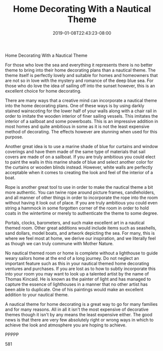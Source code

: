 ﻿---
title: "Home Decorating With a Nautical Theme"
date: 2019-01-08T22:43:23-08:00
description: "home decorating Tips for Web Success"
featured_image: "/images/home decorating.jpg"
tags: ["home decorating"]
---

Home Decorating With a Nautical Theme

For those who love the sea and everything it represents there is no better theme to bring into their home decorating plans than a nautical theme. The theme itself is perfectly lovely and suitable for homes and homeowners that are not so in love with the mystery and romance of the deep blue sea. For those who do love the idea of sailing off into the sunset however, this is an excellent choice for home decorating.

There are many ways that a creative mind can incorporate a nautical theme into the home decorating plans. One of these ways is by using darkly stained wainscoting for the lower half of your walls along with a chair rail in order to imitate the wooden interior of finer sailing vessels. This imitates the interior of a sailboat and some powerboats. This is an impressive addition in most homes and quite ambitious in some as it is not the least expensive method of decorating. The effects however are stunning when used for this purpose.

Another great idea is to use a marine shade of blue for curtains and window coverings and have them made of the same type of materials that sail covers are made of on a sailboat. If you are truly ambitious you could elect to paint the walls in this marine shade of blue and select another color for the curtains or wooden blinds instead. However, white walls are perfectly acceptable when it comes to creating the look and feel of the interior of a boat. 

Rope is another great tool to use in order to make the nautical theme a bit more authentic. You can twine rope around picture frames, candleholders, and all manner of other things in order to incorporate the rope into the room without having it look out of place. If you are truly ambitious you could even string a hammock in some forgotten corner of the room in order to hold coats in the wintertime or merely to authenticate the theme to some degree.

Portals, clocks, barometers, and such make excellent art in a nautical themed room. Other great additions would include items such as seashells, sand dollars, model boats, and artwork depicting the sea. For many, this is where we feel most at home, we derive our inspiration, and we literally feel as though we can truly commune with Mother Nature.  

No nautical themed room or home is complete without a lighthouse to guide weary sailors home at the end of a long journey. Do not neglect an important feature such as this in your nautical themed home decorating ventures and purchases. If you are lost as to how to subtly incorporate this into your room you may want to look up a talented artist by the name of Thomas Kincaid. He is known as the painter of light and has managed to capture the essence of lighthouses in a manner that no other artist has been able to duplicate. One of his paintings would make an excellent addition to your nautical theme.

A nautical theme for home decorating is a great way to go for many families and for many reasons. All in all it isn't the most expensive of decorative themes though it isn't by any means the least expensive either. The good news is that there are very few absolutely right or wrong ways in which to achieve the look and atmosphere you are hoping to achieve.

PPPPP

581






